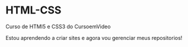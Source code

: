 # HTML-CSS
 Curso de HTMl5 e CSS3 do CursoemVideo

 Estou aprendendo a criar sites e agora vou gerenciar meus repositorios!
